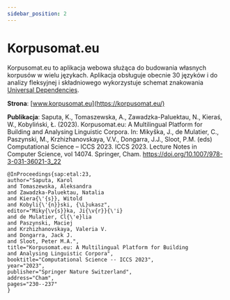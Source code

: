 ```yaml
---
sidebar_position: 2
---
```


# Korpusomat.eu

Korpusomat.eu to aplikacja webowa służąca do budowania własnych korpusów w wielu językach. 
Aplikacja obsługuje obecnie 30 języków i do analizy fleksyjnej i składniowego wykorzystuje schemat znakowania [Universal Dependencies](https://universaldependencies.org/). 

__Strona__: [www.korpusomat.eu](https://korpusomat.eu/)

__Publikacja__:
Saputa, K., Tomaszewska, A., Zawadzka-Paluektau, N., Kieraś, W., Kobyliński, Ł. (2023). Korpusomat.eu: A Multilingual Platform for Building and Analysing Linguistic Corpora. In: Mikyška, J., de Mulatier, C., Paszynski, M., Krzhizhanovskaya, V.V., Dongarra, J.J., Sloot, P.M. (eds) Computational Science – ICCS 2023. ICCS 2023. Lecture Notes in Computer Science, vol 14074. Springer, Cham. https://doi.org/10.1007/978-3-031-36021-3_22

```
@InProceedings{sap:etal:23,
author="Saputa, Karol
and Tomaszewska, Aleksandra
and Zawadzka-Paluektau, Natalia
and Kiera{\'{s}}, Witold
and Kobyli{\'{n}}ski, {\L}ukasz",
editor="Miky{\v{s}}ka, Ji{\v{r}}{\'i}
and de Mulatier, Cl{\'e}lia
and Paszynski, Maciej
and Krzhizhanovskaya, Valeria V.
and Dongarra, Jack J.
and Sloot, Peter M.A.",
title="Korpusomat.eu: A Multilingual Platform for Building and Analysing Linguistic Corpora",
booktitle="Computational Science -- ICCS 2023",
year="2023",
publisher="Springer Nature Switzerland",
address="Cham",
pages="230--237"
}
```
